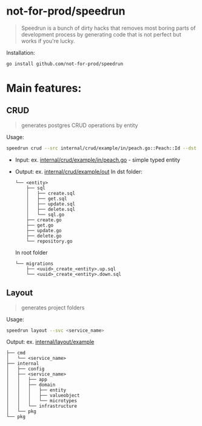 # not-for-prod/speedrun

> Speedrun is a bunch of dirty hacks that removes most boring parts of development process by generating code that is not perfect but works if you're lucky.

Installation:

```bash
go install github.com/not-for-prod/speedrun
```

# Main features:

## CRUD

> generates postgres CRUD operations by entity

Usage:

```bash
speedrun crud --src internal/crud/example/in/peach.go::Peach::Id --dst internal/crud/example/out
```

- Input: ex. [internal/crud/example/in/peach.go](internal/crud/example/in/peach.go) - simple typed entity

- Output: ex. [internal/crud/example/out](internal/crud/example/out)
    In dst folder:
    ```
    └── <entity>
        ├── sql
        │   ├── create.sql
        │   ├── get.sql
        │   ├── update.sql
        │   ├── delete.sql
        │   └── sql.go
        ├── create.go
        ├── get.go
        ├── update.go
        ├── delete.go
        └── repository.go
    ```
    In root folder
    ```
    └── migrations
        ├── <uuid>_create_<entity>.up.sql
        └── <uuid>_create_<entity>.down.sql
    ```

## Layout

> generates project folders

Usage:

```bash
speedrun layout --svc <service_name>
```

Output: ex. [internal/layout/example](internal/layout/example)
```
├── cmd
│   └── <service_name>
├── internal
│   ├── config
│   ├── <service_name> 
│   │   ├── app
│   │   ├── domain
│   │   │   ├── entity
│   │   │   ├── valueobject
│   │   │   └── microtypes
│   │   └── infrastructure
│   └── pkg
└── pkg
```